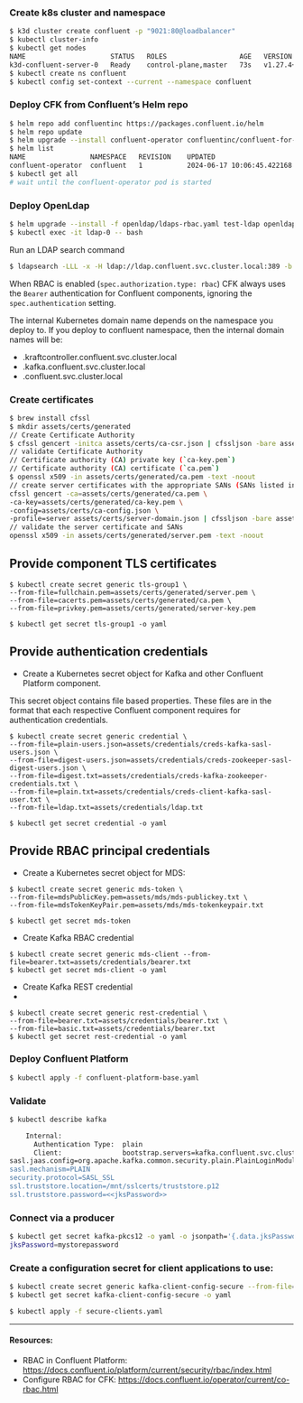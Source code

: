### Create k8s cluster and namespace

```bash
$ k3d cluster create confluent -p "9021:80@loadbalancer"
$ kubectl cluster-info
$ kubectl get nodes
NAME                     STATUS   ROLES                  AGE   VERSION
k3d-confluent-server-0   Ready    control-plane,master   73s   v1.27.4+k3s1
$ kubectl create ns confluent
$ kubectl config set-context --current --namespace confluent
```

### Deploy CFK from Confluent’s Helm repo

```bash
$ helm repo add confluentinc https://packages.confluent.io/helm
$ helm repo update
$ helm upgrade --install confluent-operator confluentinc/confluent-for-kubernetes --set kRaftEnabled=true
$ helm list
NAME              	NAMESPACE	REVISION	UPDATED                              	STATUS  	CHART                            	APP VERSION
confluent-operator	confluent	1       	2024-06-17 10:06:45.422168 +0200 CEST	deployed	confluent-for-kubernetes-0.921.20	2.8.2
$ kubectl get all
# wait until the confluent-operator pod is started 
```

### Deploy OpenLdap 

```bash
$ helm upgrade --install -f openldap/ldaps-rbac.yaml test-ldap openldap
$ kubectl exec -it ldap-0 -- bash
```

Run an LDAP search command

```bash
$ ldapsearch -LLL -x -H ldap://ldap.confluent.svc.cluster.local:389 -b 'dc=test,dc=com' -D "cn=mds,dc=test,dc=com" -w 'Developer!'
```


When RBAC is enabled (`spec.authorization.type: rbac`) CFK always uses the `Bearer` authentication for Confluent 
components, ignoring the `spec.authentication` setting.


The internal Kubernetes domain name depends on the namespace you deploy to. If you deploy to confluent namespace, 
then the internal domain names will be:
* .kraftcontroller.confluent.svc.cluster.local
* .kafka.confluent.svc.cluster.local
* .confluent.svc.cluster.local

### Create certificates

```bash
$ brew install cfssl
$ mkdir assets/certs/generated
// Create Certificate Authority 
$ cfssl gencert -initca assets/certs/ca-csr.json | cfssljson -bare assets/certs/generated/ca -
// validate Certificate Authority
// Certificate authority (CA) private key (`ca-key.pem`)
// Certificate authority (CA) certificate (`ca.pem`)
$ openssl x509 -in assets/certs/generated/ca.pem -text -noout
// create server certificates with the appropriate SANs (SANs listed in server-domain.json)
cfssl gencert -ca=assets/certs/generated/ca.pem \
-ca-key=assets/certs/generated/ca-key.pem \
-config=assets/certs/ca-config.json \
-profile=server assets/certs/server-domain.json | cfssljson -bare assets/certs/generated/server
// validate the server certificate and SANs
openssl x509 -in assets/certs/generated/server.pem -text -noout
```

## Provide component TLS certificates

```
$ kubectl create secret generic tls-group1 \
--from-file=fullchain.pem=assets/certs/generated/server.pem \
--from-file=cacerts.pem=assets/certs/generated/ca.pem \
--from-file=privkey.pem=assets/certs/generated/server-key.pem 

$ kubectl get secret tls-group1 -o yaml
```

## Provide authentication credentials

* Create a Kubernetes secret object for Kafka and other Confluent Platform component.

This secret object contains file based properties. These files are in the
format that each respective Confluent component requires for authentication
credentials.

```
$ kubectl create secret generic credential \
--from-file=plain-users.json=assets/credentials/creds-kafka-sasl-users.json \
--from-file=digest-users.json=assets/credentials/creds-zookeeper-sasl-digest-users.json \
--from-file=digest.txt=assets/credentials/creds-kafka-zookeeper-credentials.txt \
--from-file=plain.txt=assets/credentials/creds-client-kafka-sasl-user.txt \
--from-file=ldap.txt=assets/credentials/ldap.txt

$ kubectl get secret credential -o yaml 
```

## Provide RBAC principal credentials

* Create a Kubernetes secret object for MDS:
```
$ kubectl create secret generic mds-token \
--from-file=mdsPublicKey.pem=assets/mds/mds-publickey.txt \
--from-file=mdsTokenKeyPair.pem=assets/mds/mds-tokenkeypair.txt

$ kubectl get secret mds-token 
```

* Create Kafka RBAC credential
```
$ kubectl create secret generic mds-client --from-file=bearer.txt=assets/credentials/bearer.txt 
$ kubectl get secret mds-client -o yaml
```

* Create Kafka REST credential
* 
```
$ kubectl create secret generic rest-credential \
--from-file=bearer.txt=assets/credentials/bearer.txt \
--from-file=basic.txt=assets/credentials/bearer.txt
$ kubectl get secret rest-credential -o yaml 
```


### Deploy Confluent Platform

```bash
$ kubectl apply -f confluent-platform-base.yaml
```

### Validate

```bash
$ kubectl describe kafka

    Internal:
      Authentication Type:  plain
      Client:               bootstrap.servers=kafka.confluent.svc.cluster.local:9071
sasl.jaas.config=org.apache.kafka.common.security.plain.PlainLoginModule required username=<<sasl_username>> password=<<sasl_password>>;
sasl.mechanism=PLAIN
security.protocol=SASL_SSL
ssl.truststore.location=/mnt/sslcerts/truststore.p12
ssl.truststore.password=<<jksPassword>>
```

### Connect via a producer

```bash
$ kubectl get secret kafka-pkcs12 -o yaml -o jsonpath='{.data.jksPassword\.txt}' | base64 -d
jksPassword=mystorepassword
```

### Create a configuration secret for client applications to use:

```bash
$ kubectl create secret generic kafka-client-config-secure --from-file=kafka.properties
$ kubectl get secret kafka-client-config-secure -o yaml
```

```bash
$ kubectl apply -f secure-clients.yaml
```

------------------------------------------------------------------------------------------------------------------------


#### Resources:

- RBAC in Confluent Platform: https://docs.confluent.io/platform/current/security/rbac/index.html
- Configure RBAC for CFK: https://docs.confluent.io/operator/current/co-rbac.html



